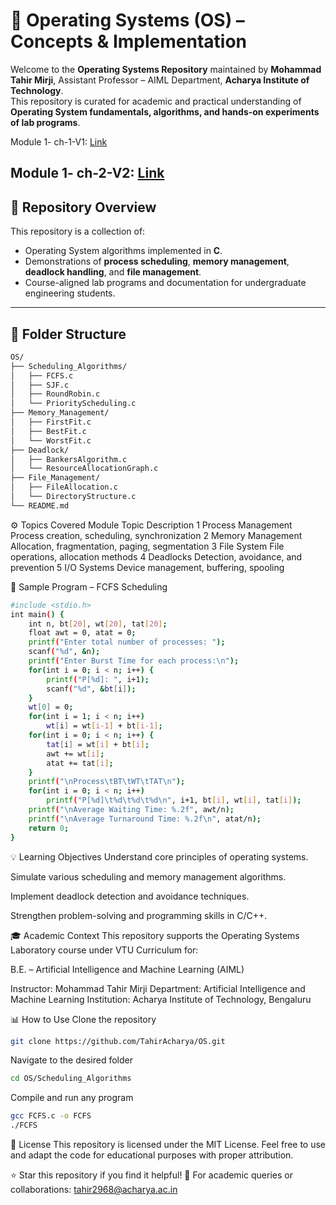 # 🧠 Operating Systems (OS) – Concepts & Implementation

Welcome to the **Operating Systems Repository** maintained by **Mohammad Tahir Mirji**, Assistant Professor – AIML Department, **Acharya Institute of Technology**.  
This repository is curated for academic and practical understanding of **Operating System fundamentals, algorithms, and hands-on experiments of lab programs**.

Module 1- ch-1-V1: [Link](https://docs.google.com/presentation/d/1PkiFAAHL4q7UAi9jkXfaF31r-pfXwkL6/edit?usp=sharing&ouid=102189640680844426038&rtpof=true&sd=true)

Module 1- ch-2-V2: [Link](https://docs.google.com/presentation/d/1SzKSyyd4E6jatnVnZGukljUPfMLJCXCH/edit?usp=sharing&ouid=102189640680844426038&rtpof=true&sd=true)
---

## 📘 Repository Overview

This repository is a collection of:
- Operating System algorithms implemented in **C**.
- Demonstrations of **process scheduling**, **memory management**, **deadlock handling**, and **file management**.
- Course-aligned lab programs and documentation for undergraduate engineering students.

---

## 🧩 Folder Structure

```bash
OS/
├── Scheduling_Algorithms/
│   ├── FCFS.c
│   ├── SJF.c
│   ├── RoundRobin.c
│   └── PriorityScheduling.c
├── Memory_Management/
│   ├── FirstFit.c
│   ├── BestFit.c
│   └── WorstFit.c
├── Deadlock/
│   ├── BankersAlgorithm.c
│   └── ResourceAllocationGraph.c
├── File_Management/
│   ├── FileAllocation.c
│   └── DirectoryStructure.c
└── README.md
```

⚙️ Topics Covered
Module	Topic	Description
1	Process Management	Process creation, scheduling, synchronization
2	Memory Management	Allocation, fragmentation, paging, segmentation
3	File System	File operations, allocation methods
4	Deadlocks	Detection, avoidance, and prevention
5	I/O Systems	Device management, buffering, spooling

🧪 Sample Program – FCFS Scheduling

```bash
#include <stdio.h>
int main() {
    int n, bt[20], wt[20], tat[20];
    float awt = 0, atat = 0;
    printf("Enter total number of processes: ");
    scanf("%d", &n);
    printf("Enter Burst Time for each process:\n");
    for(int i = 0; i < n; i++) {
        printf("P[%d]: ", i+1);
        scanf("%d", &bt[i]);
    }
    wt[0] = 0;
    for(int i = 1; i < n; i++)
        wt[i] = wt[i-1] + bt[i-1];
    for(int i = 0; i < n; i++) {
        tat[i] = wt[i] + bt[i];
        awt += wt[i];
        atat += tat[i];
    }
    printf("\nProcess\tBT\tWT\tTAT\n");
    for(int i = 0; i < n; i++)
        printf("P[%d]\t%d\t%d\t%d\n", i+1, bt[i], wt[i], tat[i]);
    printf("\nAverage Waiting Time: %.2f", awt/n);
    printf("\nAverage Turnaround Time: %.2f\n", atat/n);
    return 0;
}
```
💡 Learning Objectives
Understand core principles of operating systems.

Simulate various scheduling and memory management algorithms.

Implement deadlock detection and avoidance techniques.

Strengthen problem-solving and programming skills in C/C++.

🎓 Academic Context
This repository supports the Operating Systems Laboratory course under VTU Curriculum for:

B.E. – Artificial Intelligence and Machine Learning (AIML)

Instructor: Mohammad Tahir Mirji
Department: Artificial Intelligence and Machine Learning
Institution: Acharya Institute of Technology, Bengaluru

📊 How to Use
Clone the repository
```bash
git clone https://github.com/TahirAcharya/OS.git
```

Navigate to the desired folder
```bash
cd OS/Scheduling_Algorithms
```
Compile and run any program

```bash
gcc FCFS.c -o FCFS
./FCFS
```
📜 License
This repository is licensed under the MIT License.
Feel free to use and adapt the code for educational purposes with proper attribution.

⭐ Star this repository if you find it helpful!
📧 For academic queries or collaborations: tahir2968@acharya.ac.in


